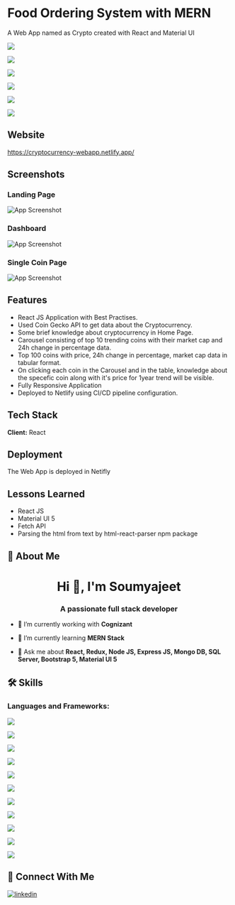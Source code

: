 # Food Ordering System with MERN

A Web App named as Crypto created with React and Material UI



![](https://img.shields.io/badge/Maintained-Yes-brightgreen?style=for-the-badge)

![](https://img.shields.io/badge/Website%20Up-Yes-brightgreen?style=for-the-badge)

![](https://img.shields.io/badge/Made%20with-React-informational?style=for-the-badge)

![](https://img.shields.io/badge/React-18.2.0-important?style=for-the-badge)

![](https://img.shields.io/badge/react--router--dom-6.4.2-important?style=for-the-badge)

![](https://img.shields.io/badge/@mui/material-5.11.0-important?style=for-the-badge)




## Website

https://cryptocurrency-webapp.netlify.app/


## Screenshots

### Landing Page
![App Screenshot](https://raw.githubusercontent.com/SoumyajeetDas/Project-Images/main/Crypto/Home%20Page.png)


### Dashboard
![App Screenshot](https://raw.githubusercontent.com/SoumyajeetDas/Project-Images/main/Crypto/Dashboard.png)


### Single Coin Page
![App Screenshot](https://raw.githubusercontent.com/SoumyajeetDas/Project-Images/main/Crypto/Single%20Coin%20Page.png)



## Features

- React JS Application with Best Practises.
- Used Coin Gecko API to get data about the Cryptocurrency.
- Some brief knowledge about cryptocurrency in Home Page.
- Carousel consisting of top 10 trending coins with their market cap and 24h change in percentage data.
- Top 100 coins with price, 24h change in percentage, market cap data in tabular format.
- On clicking each coin in the Carousel and in the table, knowledge about the specefic coin along with it's price for 1year trend  will be visible.
- Fully Responsive Application
- Deployed to Netlify using CI/CD pipeline configuration.



## Tech Stack

**Client:** React



## Deployment

The Web App is deployed in Netifly



## Lessons Learned

- React JS
- Material UI 5
- Fetch API
- Parsing the html from text by html-react-parser npm package



## 🚀 About Me
<h1 align="center">Hi 👋, I'm Soumyajeet</h1>
<h3 align="center">A passionate full stack developer</h3>

- 🔭 I’m currently working with **Cognizant**

- 🌱 I’m currently learning **MERN Stack**

- 💬 Ask me about **React, Redux, Node JS, Express JS, Mongo DB, SQL Server, Bootstrap 5, Material UI 5**



## 🛠 Skills

<h3 align="left">Languages and Frameworks:</h3>

![](https://img.shields.io/badge/HTML-239120?style=for-the-badge&logo=html5&logoColor=white)

![](https://img.shields.io/badge/CSS-239120?&style=for-the-badge&logo=css3&logoColor=white)

![](https://img.shields.io/badge/JavaScript-F7DF1E?style=for-the-badge&logo=javascript&logoColor=black)

![](https://img.shields.io/badge/Bootstrap-563D7C?style=for-the-badge&logo=bootstrap&logoColor=white)

![](https://img.shields.io/badge/Material--UI-0081CB?style=for-the-badge&logo=material-ui&logoColor=white)

![](https://img.shields.io/badge/React-20232A?style=for-the-badge&logo=react&logoColor=61DAFB)

![](https://img.shields.io/badge/Redux-593D88?style=for-the-badge&logo=redux&logoColor=white)

![](https://img.shields.io/badge/Node.js-43853D?style=for-the-badge&logo=node.js&logoColor=white)

![](https://img.shields.io/badge/Express.js-404D59?style=for-the-badgeB)

![](https://img.shields.io/badge/MongoDB-4EA94B?style=for-the-badge&logo=mongodb&logoColor=white)

![](https://img.shields.io/badge/Microsoft_SQL_Server-CC2927?style=for-the-badge&logo=microsoft-sql-server&logoColor=white)



## 🔗 Connect With Me

[![linkedin](https://img.shields.io/badge/linkedin-0A66C2?style=for-the-badge&logo=linkedin&logoColor=white)](https://www.linkedin.com/in/soumyajeet-das-5bb568224/)

